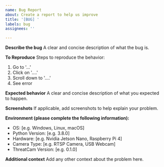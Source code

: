 ```yaml
---
name: Bug Report
about: Create a report to help us improve
title: '[BUG] '
labels: bug
assignees: ''

---
```


**Describe the bug**
A clear and concise description of what the bug is.

**To Reproduce**
Steps to reproduce the behavior:
1. Go to '...'
2. Click on '....'
3. Scroll down to '....'
4. See error

**Expected behavior**
A clear and concise description of what you expected to happen.

**Screenshots**
If applicable, add screenshots to help explain your problem.

**Environment (please complete the following information):**
- OS: [e.g. Windows, Linux, macOS]
- Python Version: [e.g. 3.8.0]
- Hardware: [e.g. Nvidia Jetson Nano, Raspberry Pi 4]
- Camera Type: [e.g. RTSP Camera, USB Webcam]
- ThreatCam Version: [e.g. 0.1.0]

**Additional context**
Add any other context about the problem here.
